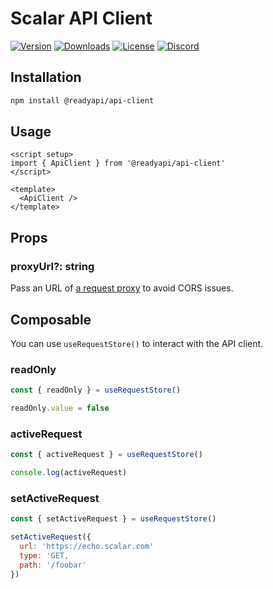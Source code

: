 # Scalar API Client

[![Version](https://img.shields.io/npm/v/%40scalar/api-client)](https://www.npmjs.com/package/@readyapi/api-client)
[![Downloads](https://img.shields.io/npm/dm/%40scalar/api-client)](https://www.npmjs.com/package/@readyapi/api-client)
[![License](https://img.shields.io/npm/l/%40scalar%2Fapi-client)](https://www.npmjs.com/package/@readyapi/api-client)
[![Discord](https://img.shields.io/discord/1135330207960678410?style=flat&color=5865F2)](https://discord.gg/scalar)

## Installation

```bash
npm install @readyapi/api-client
```

## Usage

```vue
<script setup>
import { ApiClient } from '@readyapi/api-client'
</script>

<template>
  <ApiClient />
</template>
```

## Props

### proxyUrl?: string

Pass an URL of [a request proxy](https://github.com/khulnasoft/readyapi.js/tree/main/packages/api-client-proxy) to avoid CORS issues.

## Composable

You can use `useRequestStore()` to interact with the API client.

### readOnly

```js
const { readOnly } = useRequestStore()

readOnly.value = false
```

### activeRequest

```js
const { activeRequest } = useRequestStore()

console.log(activeRequest)
```

### setActiveRequest

```js
const { setActiveRequest } = useRequestStore()

setActiveRequest({
  url: 'https://echo.scalar.com'
  type: 'GET,
  path: '/foobar'
})
```
